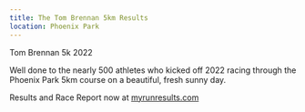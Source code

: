 ```yaml
---
title: The Tom Brennan 5km Results 
location: Phoenix Park
---
```

Tom Brennan 5k 2022

Well done to the nearly 500 athletes who kicked off 2022 racing through the Phoenix Park 5km course on a beautiful, fresh sunny day.

Results and Race Report now at <a href="hhttps://www.myrunresults.com/events/tom_brennan_new_year's_day_5k/4255/racereport">myrunresults.com</a>

